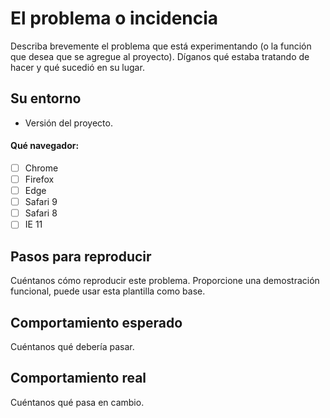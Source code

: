 # El problema o incidencia
Describa brevemente el problema que está experimentando (o la función que desea que se agregue al proyecto). Díganos qué estaba tratando de hacer y qué sucedió en su lugar.
## Su entorno
* Versión del proyecto.
#### Qué navegador:
 - [ ] Chrome
 - [ ] Firefox
 - [ ] Edge
 - [ ] Safari 9
 - [ ] Safari 8
 - [ ] IE 11
## Pasos para reproducir
Cuéntanos cómo reproducir este problema. Proporcione una demostración funcional, puede usar esta plantilla como base.
## Comportamiento esperado
Cuéntanos qué debería pasar.
## Comportamiento real
Cuéntanos qué pasa en cambio.
